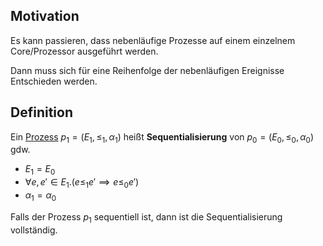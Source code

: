 
## Motivation

Es kann passieren, dass nebenläufige Prozesse auf einem einzelnem Core/Prozessor ausgeführt werden.

Dann muss sich für eine Reihenfolge der nebenläufigen Ereignisse Entschieden werden.

## Definition

Ein [Prozess](Prozess.md) $p_1 = (E_1, \leq_1, \alpha_1)$ heißt __Sequentialisierung__ von $p_0 = (E_0, \leq_0, \alpha_0)$ gdw.
- $E_1 = E_0$
- $\forall e, e' \in E_1. (e \leq_1 e' \implies e \leq_0 e')$
- $\alpha_1 = \alpha_0$

Falls der Prozess $p_1$ sequentiell ist, dann ist die Sequentialisierung vollständig.

